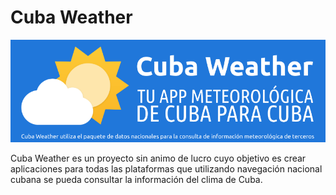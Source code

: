 # Cuba Weather

![Cuba Weather Banner](images/banner.png)

Cuba Weather es un proyecto sin animo de lucro cuyo objetivo es crear aplicaciones para todas las plataformas que utilizando navegación nacional cubana se pueda consultar la información del clima de Cuba.
